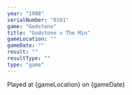 ```yaml
---
year: "1988"
serialNumber: "0101" 
game: "Godstone"
title: "Godstone v The Min"
gameLocation: ""
gameDate: ""
result: ""
resultType: ""
type: "game"
---
```


Played at {gameLocation} on {gameDate} 
